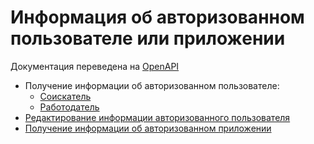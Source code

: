 # Информация об авторизованном пользователе или приложении

Документация переведена на [OpenAPI](https://api.hh.ru/openapi/redoc)

* Получение информации об авторизованном пользователе:
  * [Соискатель](https://api.hh.ru/openapi/redoc#tag/Soiskatelskie/paths/~1me/get)
  * [Работодатель](https://api.hh.ru/openapi/redoc#tag/Rabotodatelskie/paths/~1me/get)
* [Редактирование информации авторизованного пользователя](https://api.hh.ru/openapi/redoc#tag/Soiskatelskie/paths/~1me/post)
* [Получение информации об авторизованном приложении](https://api.hh.ru/openapi/redoc#tag/Klientskie/paths/~1me/get)
